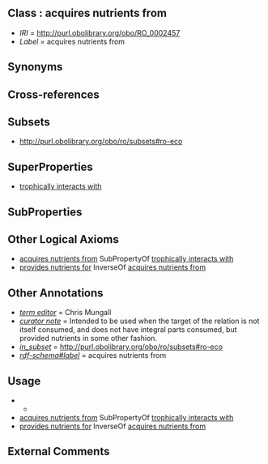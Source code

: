 
## Class : acquires nutrients from

 * *IRI* = http://purl.obolibrary.org/obo/RO_0002457
 * *Label* = acquires nutrients from

## Synonyms


## Cross-references


## Subsets

 * http://purl.obolibrary.org/obo/ro/subsets#ro-eco

## SuperProperties

 * [trophically interacts with](../../RO/38/RO_0002438.md)

## SubProperties


## Other Logical Axioms

 * [acquires nutrients from](../../RO/57/RO_0002457.md) SubPropertyOf [trophically interacts with](../../RO/38/RO_0002438.md)
 * [provides nutrients for](../../RO/69/RO_0002469.md) InverseOf [acquires nutrients from](../../RO/57/RO_0002457.md)

## Other Annotations

 * *[term editor](../../IAO/17/IAO_0000117.md)* = Chris Mungall
 * *[curator note](../../IAO/32/IAO_0000232.md)* = Intended to be used when the target of the relation is not itself consumed, and does not have integral parts consumed, but provided nutrients in some other fashion.
 * *[in_subset](../../et/oboInOwl#inSubset.md)* = http://purl.obolibrary.org/obo/ro/subsets#ro-eco
 * *[rdf-schema#label](../../el/rdf-schema#label.md)* = acquires nutrients from

## Usage

 * -
 * [acquires nutrients from](../../RO/57/RO_0002457.md) SubPropertyOf [trophically interacts with](../../RO/38/RO_0002438.md)
 * [provides nutrients for](../../RO/69/RO_0002469.md) InverseOf [acquires nutrients from](../../RO/57/RO_0002457.md)

## External Comments

